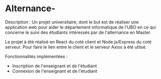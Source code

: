 # Alternance-

Description : 
Un projet universitaire, dont le but est de réaliser une application web pour aider le département informatique de l'UBO en ce qui concerne le suivi des étudiants intéressés par de l'alternance en Master.




Le projet à été réalisé en React du coté client et Node.js/Express du coté serveur.
Pour faire le lien entre le client et le serveur Axios à été utilsé. 

Fonctionnalités  implémentées : 
- Inscription de l'enseignant et de l'étudiant
- Connexion de l'enseignant et de l'étudiant


